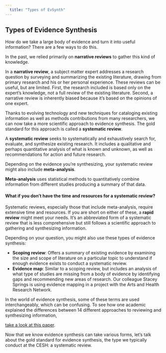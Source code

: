 ```yaml
---
  title: "Types of EvSynth"
---
```


## Types of Evidence Synthesis



How do we take a large body of evidence and turn it into useful information?  There are a few ways to do this.

In the past, we relied primarily on **narrative reviews** to gather this kind of knowledge. 

In a **narrative review**, a subject matter expert addresses a research question by surveying and summarizing the existing literature, drawing from primary research and his or her personal experience. These reviews can be useful, but are limited. First, the research included is based only on the expert’s knowledge, not a full review of the existing literature. Second, a narrative review is inherently biased because it’s based on the opinions of one expert. 

Thanks to evolving technology and new techniques for cataloging existing information as well as methods contributions from many researchers, we can now take a more scientific approach to evidence synthesis. The gold standard for this approach is called a **systematic review**. 

A **systematic review** seeks to systematically and exhaustively search for, evaluate, and synthesize existing research. It includes a qualitative and perhaps quantitative analysis of what is known and unknown, as well as recommendations for action and future research.

Depending on the evidence you’re synthesizing, your systematic review might also include **meta-analysis**.  

**Meta-analysis** uses statistical methods to quantitatively combine information from different studies producing a summary of that data. 

#### What if you don’t have the time and resources for a systematic review?

Systematic reviews, especially those that include meta-analysis, require extensive time and resources. If you are short on either of these, a **rapid review** might meet your needs. It’s an abbreviated form of a systematic review that is less comprehensive but still follows a scientific approach to gathering and synthesizing information. 

Depending on your question, you might also use these types of evidence synthesis:

- **Scoping review**: Offers a summary of existing evidence by examining the size and scope of literature on a particular topic to understand if enough evidence exists to conduct a systematic review.
- **Evidence map**: Similar to a scoping review, but includes an analysis of what type of studies are missing from a body of evidence by identifying gaps and recommending new areas of research. Our colleague Stacey Springs is using evidence mapping in a project with the Arts and Health Research Network. 

In the world of evidence synthesis, some of these terms are used interchangeably, which can be confusing. To see how one academic explained the differences between 14 different approaches to reviewing and synthesizing information, 

<a href="http://onlinelibrary.wiley.com/doi/10.1111/j.1471-1842.2009.00848.x/full" target="_blank">take a look at this paper</a>.

Now that we know evidence synthesis can take various forms, let’s talk about the gold standard for evidence synthesis, the type we typically conduct at the CESH: a systematic review.
